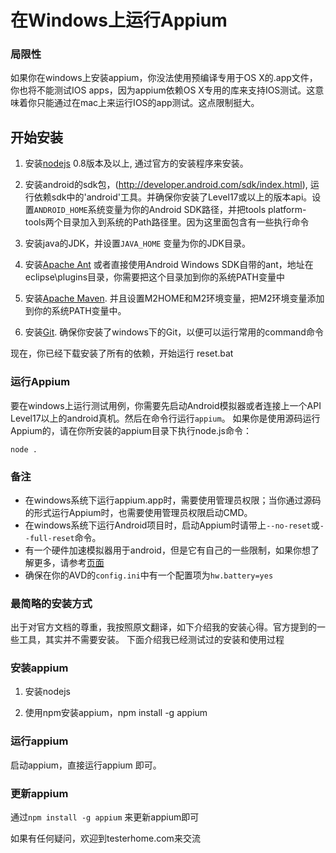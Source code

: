 # 在Windows上运行Appium

### 局限性

如果你在windows上安装appium，你没法使用预编译专用于OS X的.app文件，你也将不能测试IOS apps，因为appium依赖OS X专用的库来支持IOS测试。这意味着你只能通过在mac上来运行IOS的app测试。这点限制挺大。

## 开始安装

1. 安装[nodejs](http://nodejs.org/download/) 0.8版本及以上, 通过官方的安装程序来安装。

2. 安装android的sdk包，(http://developer.android.com/sdk/index.html), 运行依赖sdk中的'android'工具。并确保你安装了Level17或以上的版本api。设置`ANDROID_HOME`系统变量为你的Android SDK路径，并把tools platform-tools两个目录加入到系统的Path路径里。因为这里面包含有一些执行命令

3. 安装java的JDK，并设置`JAVA_HOME` 变量为你的JDK目录。

4. 安装[Apache Ant](http://ant.apache.org/bindownload.cgi)
或者直接使用Android Windows SDK自带的ant，地址在eclipse\plugins目录，你需要把这个目录加到你的系统PATH变量中

5. 安装[Apache Maven](http://maven.apache.org/download.cgi). 并且设置M2HOME和M2环境变量，把M2环境变量添加到你的系统PATH变量中。

6. 安装[Git](http://git-scm.com/download/win). 确保你安装了windows下的Git，以便可以运行常用的command命令


现在，你已经下载安装了所有的依赖，开始运行
    reset.bat

### 运行Appium

要在windows上运行测试用例，你需要先启动Android模拟器或者连接上一个API Level17以上的android真机。然后在命令行运行`appium`。
如果你是使用源码运行Appium的，请在你所安装的appium目录下执行node.js命令：
```center
node .
```

### 备注
* 在windows系统下运行appium.app时，需要使用管理员权限；当你通过源码的形式运行Appium时，也需要使用管理员权限启动CMD。
* 在windows系统下运行Android项目时，启动Appium时请带上`--no-reset`或`--full-reset`命令。
* 有一个硬件加速模拟器用于android，但是它有自己的一些限制，如果你想了解更多，请参考[页面](android-hax-emulator.cn.md)
* 确保在你的AVD的`config.ini`中有一个配置项为`hw.battery=yes` 



### 最简略的安装方式
出于对官方文档的尊重，我按照原文翻译，如下介绍我的安装心得。官方提到的一些工具，其实并不需要安装。
下面介绍我已经测试过的安装和使用过程

### 安装appium

1. 安装nodejs

2. 使用npm安装appium，npm install -g appium

### 运行appium
启动appium，直接运行appium 即可。

### 更新appium
通过`npm install -g appium` 来更新appium即可

如果有任何疑问，欢迎到testerhome.com来交流
